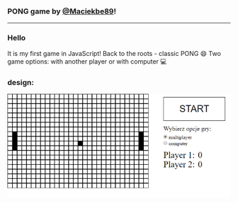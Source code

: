 ### PONG game by [@Maciekbe89](http://github.com/Maciekbe89)!
---

### Hello

It is my first game in JavaScript! Back to the roots - classic PONG :smile: Two game options: with another player or with computer :computer:

### design:
![screen.png](screen.png)